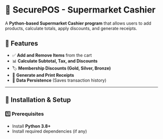 # 🛒 SecurePOS - Supermarket Cashier  

A **Python-based Supermarket Cashier program** that allows users to add products, calculate totals, apply discounts, and generate receipts.  

## 📌 Features  
- ✅ **Add and Remove Items** from the cart  
- 📊 **Calculate Subtotal, Tax, and Discounts**  
- 🏷 **Membership Discounts (Gold, Silver, Bronze)**  
- 📄 **Generate and Print Receipts**  
- 📂 **Data Persistence** (Saves transaction history)  

---

## 🚀 Installation & Setup  
### **1️⃣ Prerequisites**  
- Install **Python 3.8+**  
- Install required dependencies (if any)
  
